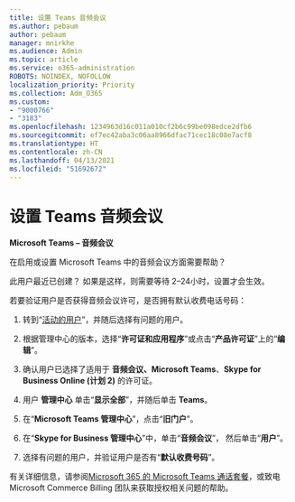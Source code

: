 ```yaml
---
title: 设置 Teams 音频会议
ms.author: pebaum
author: pebaum
manager: mnirkhe
ms.audience: Admin
ms.topic: article
ms.service: o365-administration
ROBOTS: NOINDEX, NOFOLLOW
localization_priority: Priority
ms.collection: Adm_O365
ms.custom:
- "9000766"
- "3183"
ms.openlocfilehash: 1234963d16c011a010cf2b6c99be098edce2dfb6
ms.sourcegitcommit: ef7ec42aba3c06aa8966dfac71cec18c08e7acf8
ms.translationtype: HT
ms.contentlocale: zh-CN
ms.lasthandoff: 04/13/2021
ms.locfileid: "51692672"
---
```

# <a name="setup-audio-conferencing-for-teams"></a>设置 Teams 音频会议

**Microsoft Teams – 音频会议**

在启用或设置 Microsoft Teams 中的音频会议方面需要帮助？

此用户最近已创建？  如果是这样，则需要等待 2–24小时，设置才会生效。

若要验证用户是否获得音频会议许可，是否拥有默认收费电话号码：

1. 转到“[活动的用户](https://admin.microsoft.com/Adminportal/Home?source=applauncher#/users)”，并随后选择有问题的用户。

2. 根据管理中心的版本，选择“**许可证和应用程序**”或点击“**产品许可证**”上的“**编辑**”。

3. 确认用户已选择了适用于 **音频会议、Microsoft Teams**、**Skype for Business Online (计划 2)** 的许可证。

4. 用户 **管理中心** 单击“**显示全部**”，并随后单击 **Teams**。

5. 在“**Microsoft Teams 管理中心**”，点击“**旧门户**”。

6. 在“**Skype for Business 管理中心**”中，单击“**音频会议**”， 然后单击“**用户**”。

7. 选择有问题的用户，并验证用户是否有“**默认收费号码**”。

有关详细信息，请参阅[Microsoft 365 的 Microsoft Teams 通话套餐](https://docs.microsoft.com/microsoftteams/calling-plans-for-office-365)，或致电 Microsoft Commerce Billing 团队来获取授权相关问题的帮助。